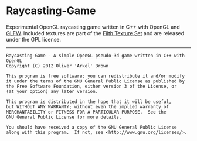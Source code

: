 Raycasting-Game
===============

Experimental OpenGL raycasting game written in C++ with OpenGL and [GLFW](http://www.glfw.org).
Included textures are part of the [Filth Texture Set](http://opengameart.org/content/filth-texture-set) and are released under the GPL license.

***

    Raycasting-Game - A simple OpenGL pseudo-3d game written in C++ with OpenGL
    Copyright (C) 2012 Oliver 'Arkel' Brown

    This program is free software: you can redistribute it and/or modify
    it under the terms of the GNU General Public License as published by
    the Free Software Foundation, either version 3 of the License, or
    (at your option) any later version.

    This program is distributed in the hope that it will be useful,
    but WITHOUT ANY WARRANTY; without even the implied warranty of
    MERCHANTABILITY or FITNESS FOR A PARTICULAR PURPOSE.  See the
    GNU General Public License for more details.

    You should have received a copy of the GNU General Public License
    along with this program.  If not, see <http://www.gnu.org/licenses/>.

